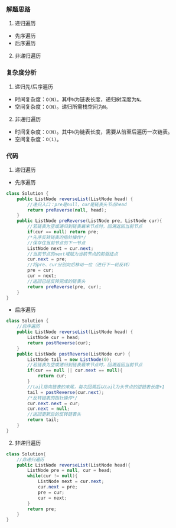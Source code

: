 ### 解题思路
1. 递归遍历
- 先序遍历
- 后序遍历

2. 非递归遍历

### 复杂度分析
1. 递归先/后序遍历
- 时间复杂度：`O(N)`。其中`N`为链表长度，递归树深度为`N`。
- 空间复杂度：`O(N)`。递归所需栈空间为`N`。

2. 非递归遍历
- 时间复杂度：`O(N)`。其中`N`为链表长度，需要从前至后遍历一次链表。
- 空间复杂度：`O(1)`。

### 代码
1. 递归遍历
- 先序遍历
```java
class Solution {
    public ListNode reverseList(ListNode head) {
        //递归入口：pre是null，cur是链表头节点head
        return preReverse(null, head);
    }
    public ListNode preReverse(ListNode pre, ListNode cur){
        //若链表为空或递归到链表最末节点时，回溯返回当前节点
        if(cur == null) return pre;
        /*先序反转链表的指针操作*/
        //保存住当前节点的下一节点
        ListNode next = cur.next;
        //当前节点的next域赋为当前节点的前驱结点
        cur.next = pre;
        //将pre、cur分别向后移动一位（进行下一轮反转）
        pre = cur;
        cur = next;
        //返回已经反转完成的链表头
        return preReverse(pre, cur);
    }
}
```

- 后序遍历
```java
class Solution {
    //后序遍历
    public ListNode reverseList(ListNode head) {
        ListNode cur = head;
        return postReverse(cur);
    }
    public ListNode postReverse(ListNode cur) {
        ListNode tail = new ListNode(0);
        //若链表为空或递归到链表最末节点时，回溯返回当前节点
        if(cur == null || cur.next == null){
            return cur;
        }
        //tail指向链表的末尾，每次回溯后以tail为头节点的逆链表长度+1
        tail = postReverse(cur.next);
        /*反转链表的指针操作*/
        cur.next.next = cur;
        cur.next = null;
        //返回更新后的反转链表头
        return tail;
    }
}
```

2. 非递归遍历
```java
class Solution{
    //非递归遍历
    public ListNode reverseList(ListNode head){
        ListNode pre = null, cur = head;
        while(cur != null){
            ListNode next = cur.next;
            cur.next = pre;
            pre = cur;
            cur = next;
        }
        return pre;
    }
}
```
